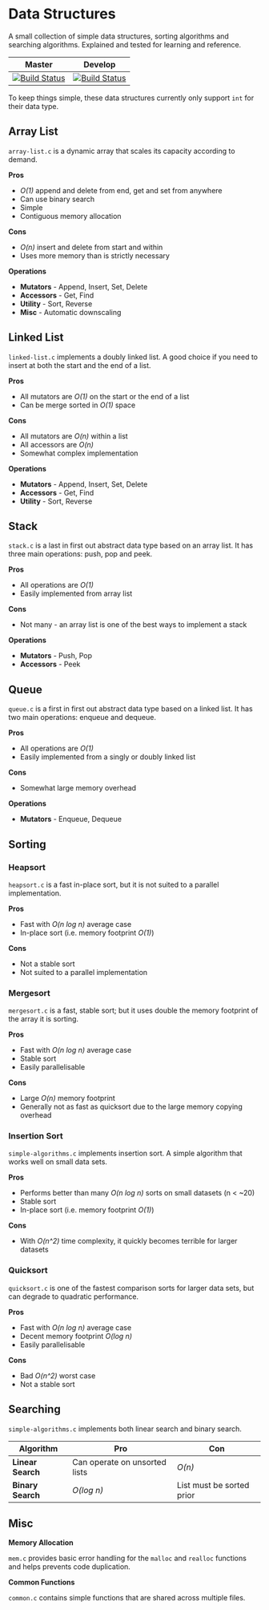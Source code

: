 # Data Structures
A small collection of simple data structures, sorting algorithms and searching algorithms. Explained and tested for learning and reference.

Master | Develop
------ | -------
[![Build Status](https://travis-ci.org/OxyOCE/data-structures.svg?branch=master)](https://travis-ci.org/OxyOCE/data-structures) | [![Build Status](https://travis-ci.org/OxyOCE/data-structures.svg?branch=develop)](https://travis-ci.org/OxyOCE/data-structures)

To keep things simple, these data structures currently only support `int` for their data type.

## Array List
`array-list.c` is a dynamic array that scales its capacity according to demand.

**Pros**
* _O(1)_ append and delete from end, get and set from anywhere
* Can use binary search
* Simple
* Contiguous memory allocation

**Cons**
* _O(n)_ insert and delete from start and within
* Uses more memory than is strictly necessary

**Operations**
* **Mutators** - Append, Insert, Set, Delete
* **Accessors** - Get, Find
* **Utility** - Sort, Reverse
* **Misc** - Automatic downscaling

## Linked List
`linked-list.c` implements a doubly linked list. A good choice if you need to insert at both the start and the end of a list.

**Pros**
* All mutators are _O(1)_ on the start or the end of a list
* Can be merge sorted in _O(1)_ space

**Cons**
* All mutators are _O(n)_ within a list
* All accessors are _O(n)_
* Somewhat complex implementation

**Operations**
* **Mutators** - Append, Insert, Set, Delete
* **Accessors** - Get, Find
* **Utility** - Sort, Reverse

## Stack
`stack.c` is a last in first out abstract data type based on an array list. It has three main operations: push, pop and peek.

**Pros**
* All operations are _O(1)_
* Easily implemented from array list

**Cons**
* Not many - an array list is one of the best ways to implement a stack

**Operations**
* **Mutators** - Push, Pop
* **Accessors** - Peek

## Queue
`queue.c` is a first in first out abstract data type based on a linked list. It has two main operations: enqueue and dequeue.

**Pros**
* All operations are _O(1)_
* Easily implemented from a singly or doubly linked list

**Cons**
* Somewhat large memory overhead

**Operations**
* **Mutators** - Enqueue, Dequeue

## Sorting
### Heapsort
`heapsort.c` is a fast in-place sort, but it is not suited to a parallel implementation.

**Pros**
* Fast with _O(n log n)_ average case
* In-place sort (i.e. memory footprint _O(1)_)

**Cons**
* Not a stable sort
* Not suited to a parallel implementation

### Mergesort
`mergesort.c` is a fast, stable sort; but it uses double the memory footprint of the array it is sorting.

**Pros**
* Fast with _O(n log n)_ average case
* Stable sort
* Easily parallelisable

**Cons**
* Large _O(n)_ memory footprint
* Generally not as fast as quicksort due to the large memory copying overhead

### Insertion Sort
`simple-algorithms.c` implements insertion sort. A simple algorithm that works well on small data sets.

**Pros**
* Performs better than many _O(n log n)_ sorts on small datasets (n < ~20)
* Stable sort
* In-place sort (i.e. memory footprint _O(1)_)

**Cons**
* With _O(n^2)_ time complexity, it quickly becomes terrible for larger datasets

### Quicksort
`quicksort.c` is one of the fastest comparison sorts for larger data sets, but can degrade to quadratic performance.

**Pros**
* Fast with _O(n log n)_ average case
* Decent memory footprint _O(log n)_
* Easily parallelisable

**Cons**
* Bad _O(n^2)_ worst case
* Not a stable sort

## Searching
`simple-algorithms.c` implements both linear search and binary search.

Algorithm | Pro | Con
--------- | --- | ---
**Linear Search** | Can operate on unsorted lists | _O(n)_
**Binary Search** | _O(log n)_ | List must be sorted prior

## Misc
**Memory Allocation**

`mem.c` provides basic error handling for the `malloc` and `realloc` functions and helps prevents code duplication.

**Common Functions**

`common.c` contains simple functions that are shared across multiple files.

